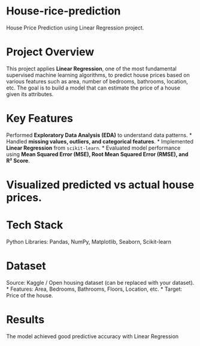 # House-rice-prediction
House Price Prediction using Linear Regression project.

# Project Overview  
This project applies **Linear Regression**, one of the most fundamental supervised machine learning algorithms, to predict house prices based on various features such as area, number of bedrooms, bathrooms, location, etc. The goal is to build a model that can estimate the price of a house given its attributes. 
# Key Features 
Performed **Exploratory Data Analysis (EDA)** to understand data patterns. * Handled **missing values, outliers, and categorical features**. * Implemented **Linear Regression** from `scikit-learn`. * Evaluated model performance using **Mean Squared Error (MSE), Root Mean Squared Error (RMSE), and R² Score**.

# Visualized predicted vs actual house prices. 

# Tech Stack  
Python Libraries:
 Pandas, NumPy, Matplotlib, Seaborn, Scikit-learn 
# Dataset  
Source: Kaggle / Open housing dataset (can be replaced with your dataset). * Features: Area, Bedrooms, Bathrooms, Floors, Location, etc. * Target: Price of the house.  
# Results  
The model achieved good predictive accuracy with Linear Regression 
